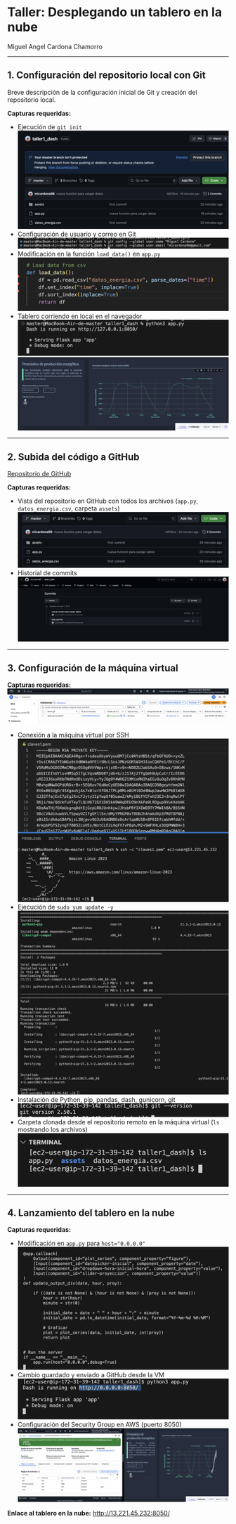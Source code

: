 # Taller: Desplegando un tablero en la nube

Miguel Angel Cardona Chamorro

---

## 1. Configuración del repositorio local con Git
Breve descripción de la configuración inicial de Git y creación del repositorio local.

**Capturas requeridas:**
- Ejecución de `git init`
![alt text](image.png)
- Configuración de usuario y correo en Git
![alt text](image-1.png)
- Modificación en la función `load_data()` en `app.py`
![alt text](image-2.png)
- Tablero corriendo en local en el navegador
![alt text](image-3.png)
![alt text](image-4.png)

---

## 2. Subida del código a GitHub
[Repositorio de GitHub](https://github.com/micardona96/taller1_dash)

**Capturas requeridas:**
- Vista del repositorio en GitHub con todos los archivos (`app.py`, `datos_energia.csv`, carpeta `assets`)
![alt text](image-5.png)
- Historial de commits
![alt text](image-6.png)

---

## 3. Configuración de la máquina virtual
**Capturas requeridas:**
![alt text](image-7.png)
- Conexión a la máquina virtual por SSH
![alt text](image-8.png)
- Ejecución de `sudo yum update -y`
![alt text](image-9.png)
- Instalación de Python, pip, pandas, dash, gunicorn, git
![alt text](image-12.png)
- Carpeta clonada desde el repositorio remoto en la máquina virtual (`ls` mostrando los archivos)
![alt text](image-11.png)

---

## 4. Lanzamiento del tablero en la nube
**Capturas requeridas:**
- Modificación en `app.py` para `host="0.0.0.0"`
![alt text](image-13.png)
- Cambio guardado y enviado a GitHub desde la VM
![alt text](image-14.png)
- Configuración del Security Group en AWS (puerto 8050)
![alt text](image-15.png)

**Enlace al tablero en la nube:** 
http://13.221.45.232:8050/
